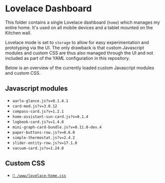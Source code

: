 # Lovelace Dashboard

This folder contains a single Lovelace dashboard (`home`) which manages my
entire home. It's used on all mobile devices and a tablet mounted on the Kitchen
wall.

Lovelace mode is set to `storage` to allow for easy experimentation and
prototyping via the UI. The only drawback is that custom Javascript modules and
custom CSS are thus also managed through the UI and not included as part of the
YAML configuration in this repository.

Below is an overview of the currently loaded custom Javascript modules and
custom CSS.

## Javascript modules

- `aarlo-glance.js?v=0.1.4.1`
- `card-mod.js?v=3.0.12`
- `compass-card.js?v=1.2.1`
- `home-assistant-sun-card.js?v=0.1.4`
- `logbook-card.js?v=1.4.0`
- `mini-graph-card-bundle.js?v=0.11.0-dev.4`
- `paper-buttons-row.js?v=0.6.0`
- `simple-thermostat.js?v=2.4.2`
- `slider-entity-row.js?v=17.1.0`
- `vacuum-card.js?v=1.24.0`

## Custom CSS

- [`📄 /www/lovelace-home.css`](/www/lovelace-home.css)
